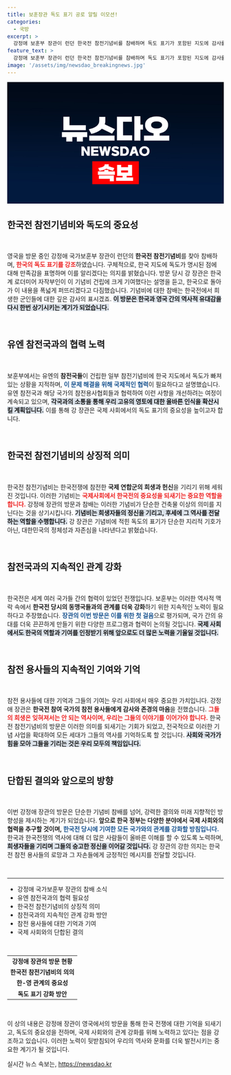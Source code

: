 ```yaml
---
title: 보훈장관 독도 표기 공로 알릴 이모션!
categories:
  - 국방
excerpt: >
  강정애 보훈부 장관이 런던 한국전 참전기념비를 참배하며 독도 표기가 포함된 지도에 감사를 표했습니다. 보훈부는 해외 참전국 기념비에서도 독도 표기 문제를 해결하기 위해 노력 중입니다.
feature_text: >
  강정애 보훈부 장관이 런던 한국전 참전기념비를 참배하며 독도 표기가 포함된 지도에 감사를 표했습니다. 보훈부는 해외 참전국 기념비에서도 독도 표기 문제를 해결하기 위해 노력 중입니다.
image: '/assets/img/newsdao_breakingnews.jpg'
---
```


<p><img src="/assets/img/newsdao_breakingnews.jpg" alt="pcversion 속보" /></p>

<h2 data-ke-size="size26">한국전 참전기념비와 독도의 중요성</h2>

<p data-ke-size="size16">&nbsp;</p>

<p>영국을 방문 중인 강정애 국가보훈부 장관이 런던의 <b>한국전 참전기념비</b>를 찾아 참배하며, <b><span style="color: #ee2323;">한국의 독도 표기를 강조</span></b>하였습니다. 구체적으로, 한국 지도에 독도가 명시된 점에 대해 만족감을 표명하며 이를 알리겠다는 의지를 밝혔습니다. 방문 당시 강 장관은 한국계 로더미어 자작부인이 이 기념비 건립에 크게 기여했다는 설명을 듣고, 한국으로 돌아가 이 내용을 폭넓게 퍼뜨리겠다고 다짐했습니다. 기념비에 대한 참배는 한국전에서 희생한 군인들에 대한 깊은 감사의 표시겠죠. <b><span style="background-color: #21538527;">이 방문은 한국과 영국 간의 역사적 유대감을 다시 한번 상기시키는 계기가 되었습니다.</span></b></p></p>

<p data-ke-size="size16">&nbsp;</p>

<h2 data-ke-size="size26">유엔 참전국과의 협력 노력</h2>

<p data-ke-size="size16">&nbsp;</p>

<p>보훈부에서는 유엔의 <b>참전국들</b>이 건립한 일부 참전기념비에 한국 지도에서 독도가 빠져 있는 상황을 지적하며, <b><span style="color: #1a5490;">이 문제 해결을 위해 국제적인 협력</span></b>이 필요하다고 설명했습니다. 유엔 참전국과 해당 국가의 참전용사협회들과 협력하여 이런 사항을 개선하려는 여정이 계속되고 있으며, <b><span style="background-color: #21538527;">각국과의 소통을 통해 우리 고유의 영토에 대한 올바른 인식을 확산시킬 계획입니다.</span></b> 이를 통해 강 장관은 국제 사회에서의 독도 표기의 중요성을 높이고자 합니다.</p></p>

<p data-ke-size="size16">&nbsp;</p>

<h2 data-ke-size="size26">한국전 참전기념비의 상징적 의미</h2>

<p data-ke-size="size16">&nbsp;</p>

<p>한국전 참전기념비는 한국전쟁에 참전한 <b>국제 연합군의 희생과 헌신</b>을 기리기 위해 세워진 것입니다. 이러한 기념비는 <b><span style="color: #ee2323;">국제사회에서 한국전의 중요성을 되새기는 중요한 역할을 합니다.</span></b> 강정애 장관의 방문과 참배는 이러한 기념비가 단순한 건축물 이상의 의미를 지닌다는 것을 상기시킵니다. <b><span style="background-color: #21538527;">기념비는 희생자들의 정신을 기리고, 후세에 그 역사를 전달하는 역할을 수행합니다.</span></b> 강 장관은 기념비에 적힌 독도의 표기가 단순한 지리적 기호가 아닌, 대한민국의 정체성과 자존심을 나타낸다고 밝혔습니다.</p></p>

<p data-ke-size="size16">&nbsp;</p>

<h2 data-ke-size="size26">참전국과의 지속적인 관계 강화</h2>

<p data-ke-size="size16">&nbsp;</p>

<p>한국전은 세계 여러 국가들 간의 협력이 있었던 전쟁입니다. 보훈부는 이러한 역사적 맥락 속에서 <b>한국전 당시의 동맹국들과의 관계를 더욱 강화</b>하기 위한 지속적인 노력이 필요하다고 주장했습니다. <b><span style="color: #1a5490;">장관의 이번 방문은 이를 위한 첫 걸음</span></b>으로 평가되며, 국가 간의 유대를 더욱 끈끈하게 만들기 위한 다양한 프로그램과 협력이 논의될 것입니다. <b><span style="background-color: #21538527;">국제 사회에서도 한국의 역할과 기여를 인정받기 위해 앞으로도 더 많은 노력을 기울일 것입니다.</span></b></p></p>

<p data-ke-size="size16">&nbsp;</p>

<h2 data-ke-size="size26">참전 용사들의 지속적인 기여와 기억</h2>

<p data-ke-size="size16">&nbsp;</p>

<p>참전 용사들에 대한 기억과 그들의 기여는 우리 사회에서 매우 중요한 가치입니다. 강정애 장관은 <b>한국전 참여 국가의 참전 용사들에게 감사와 존경의 마음</b>을 전했습니다. <b><span style="color: #ee2323;">그들의 희생은 잊혀져서는 안 되는 역사이며, 우리는 그들의 이야기를 이어가야 합니다.</span></b> 한국전 참전기념비의 방문은 이러한 의미를 되새기는 기회가 되었고, 전국적으로 이러한 기념 사업을 확대하여 모든 세대가 그들의 역사를 기억하도록 할 것입니다. <b><span style="background-color: #21538527;">사회와 국가가 힘을 모아 그들을 기리는 것은 우리 모두의 책임입니다.</span></b></p></p>

<p data-ke-size="size16">&nbsp;</p>

<h2 data-ke-size="size26">단합된 결의와 앞으로의 방향</h2>

<p data-ke-size="size16">&nbsp;</p>

<p>이번 강정애 장관의 방문은 단순한 기념비 참배를 넘어, 강력한 결의와 미래 지향적인 방향성을 제시하는 계기가 되었습니다. <b>앞으로 한국 정부는 다양한 분야에서 국제 사회와의 협력을 추구할 것이며, </b> <b><span style="color: #1a5490;">한국전 당시에 기여한 모든 국가와의 관계를 강화할 방침입니다.</span></b> 한국과 한국전쟁의 역사에 대해 더 많은 사람들이 올바른 이해를 할 수 있도록 노력하며, <b><span style="background-color: #21538527;">희생자들을 기리며 그들의 숭고한 정신을 이어갈 것입니다.</span></b> 강 장관의 강한 의지는 한국전 참전 용사들의 로망과 그 자손들에게 긍정적인 메시지를 전달할 것입니다.</p></p>

<p data-ke-size="size16">&nbsp;</p>

<hr />

<ul>
  <li>강정애 국가보훈부 장관의 참배 소식</li>
  <li>유엔 참전국과의 협력 필요성</li>
  <li>한국전 참전기념비의 상징적 의미</li>
  <li>참전국과의 지속적인 관계 강화 방안</li>
  <li>참전 용사들에 대한 기억과 기여</li>
  <li>국제 사회와의 단합된 결의</li>
</ul>

<p data-ke-size="size16">&nbsp;</p>

<table>
  <tr>
    <td style="text-align: center; height: 17px;"><b>강정애 장관의 방문 현황</b></td>
  </tr>
  <tr>
    <td style="text-align: center; height: 17px;"><b>한국전 참전기념비의 의의</b></td>
  </tr>
  <tr>
    <td style="text-align: center; height: 17px;"><b>한-영 관계의 중요성</b></td>
  </tr>
  <tr>
    <td style="text-align: center; height: 17px;"><b>독도 표기 강화 방안</b></td>
  </tr>
</table> 

<p data-ke-size="size16">&nbsp;</p>

<p>이 상의 내용은 강정애 장관이 영국에서의 방문을 통해 한국 전쟁에 대한 기억을 되새기고, 독도의 중요성을 전하며, 국제 사회와의 관계 강화를 위해 노력하고 있다는 점을 강조하고 있습니다. 이러한 노력이 뒷받침되어 우리의 역사와 문화를 더욱 발전시키는 중요한 계기가 될 것입니다.</p>
실시간 뉴스 속보는, <a href="https://newsdao.kr" rel="dofollow">https://newsdao.kr</a>


